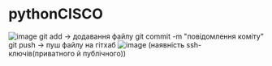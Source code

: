 # pythonCISCO
![image](https://user-images.githubusercontent.com/75033343/121684826-e5f0d380-cac7-11eb-8b1e-4b12034120d5.png)
git add -> додавання файлу
git commit -m "повідомлення коміту"
git push -> пуш файлу на гітхаб
![image](https://user-images.githubusercontent.com/75033343/122007607-c7892180-cdc0-11eb-84a8-64b39e72418c.png) (наявність ssh-ключів(приватного й публічного))
